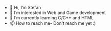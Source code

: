 - 👋 Hi, I’m Stefan
- 👀 I’m interested in Web and Game development
- 🌱 I’m currently learning C/C++ and HTML
- 📫 How to reach me- Don't reach me yet :)

<!---
Num1ock/Num1ock is a ✨ special ✨ repository because its `README.md` (this file) appears on your GitHub profile.
You can click the Preview link to take a look at your changes.
--->
